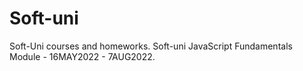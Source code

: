 # Soft-uni
Soft-Uni courses and homeworks.
Soft-uni JavaScript Fundamentals Module - 16MAY2022 - 7AUG2022.
